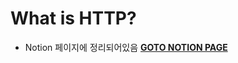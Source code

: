 # What is HTTP?

- Notion 페이지에 정리되어있음
**[GOTO NOTION PAGE](https://www.notion.so/What-is-HTTP-7d2d5625282943098ed32c9bb3ae9b47)** 